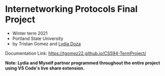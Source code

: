 # Internetworking Protocols Final Project
* Winter term 2021
* Portland State University
* by Tristan Gomez and [Lydia Doza](https://github.com/LydiaDoza)

Documentation Link: https://tgomez22.github.io/CS594-TermProject/

**Note: Lydia and Myself partner programmed throughout the entire project using VS Code's live share extension.**
